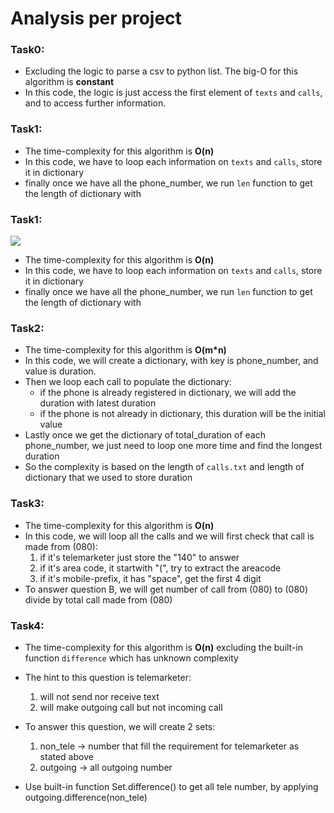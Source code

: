 # Analysis per project

### Task0:
- Excluding the logic to parse a csv to python list. The big-O for this algorithm is **constant**
- In this code, the logic is just access the first element of `texts` and `calls`, and to access further information.

### Task1:
- The time-complexity for this algorithm is **O(n)**
- In this code, we have to loop each information on `texts` and `calls`, store it in dictionary
- finally once we have all the phone_number, we run `len` function to get the length of dictionary with 

### Task1:
![](screenshots/task1.png)
- The time-complexity for this algorithm is **O(n)**
- In this code, we have to loop each information on `texts` and `calls`, store it in dictionary
- finally once we have all the phone_number, we run `len` function to get the length of dictionary with 

### Task2:
- The time-complexity for this algorithm is **O(m*n)**
- In this code, we will create a dictionary, with key is phone_number, and value is duration.
- Then we loop each call to populate the dictionary:
  - if the phone is already registered in dictionary, we will add the duration with latest duration
  - if the phone is not already in dictionary, this duration will be the initial value
- Lastly once we get the dictionary of total_duration of each phone_number, we just need to loop one more time and find the longest duration
- So the complexity is based on the length of `calls.txt` and length of dictionary that we used to store duration


### Task3:
- The time-complexity for this algorithm is **O(n)**
- In this code, we will loop all the calls and we will first check that call is made from (080):
  1. if it's telemarketer just store the "140" to answer
  2. if it's area code, it startwith "(", try to extract the areacode
  3. if it's mobile-prefix, it has "space", get the first 4 digit
- To answer question B, we will get number of call from (080) to (080) divide by total call made from (080)

### Task4:
- The time-complexity for this algorithm is **O(n)** excluding the built-in function `difference` which has unknown complexity 
- The hint to this question is telemarketer: 
  1. will not send nor receive text
  2. will make outgoing call but not incoming call

- To answer this question, we will create 2 sets:
  1. non_tele -> number that fill the requirement for telemarketer as stated above
  2. outgoing -> all outgoing number

- Use built-in function Set.difference() to get all tele number, by applying outgoing.difference(non_tele)